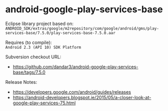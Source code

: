 android-google-play-services-base
=================================

Eclipse library project based on:<br/>
`ANDROID_SDK/extras/google/m2repository/com/google/android/gms/play-services-base/7.5.0/play-services-base-7.5.0.aar`

Requires (to compile):<br/>
`Android 2.3 (API 10) SDK Platform`

Subversion checkout URL:<br/>
* https://github.com/dandar3/android-google-play-services-base/tags/7.5.0

Release Notes:<br/>
* https://developers.google.com/android/guides/releases<br/>
* https://android-developers.blogspot.ie/2015/05/a-closer-look-at-google-play-services-75.html